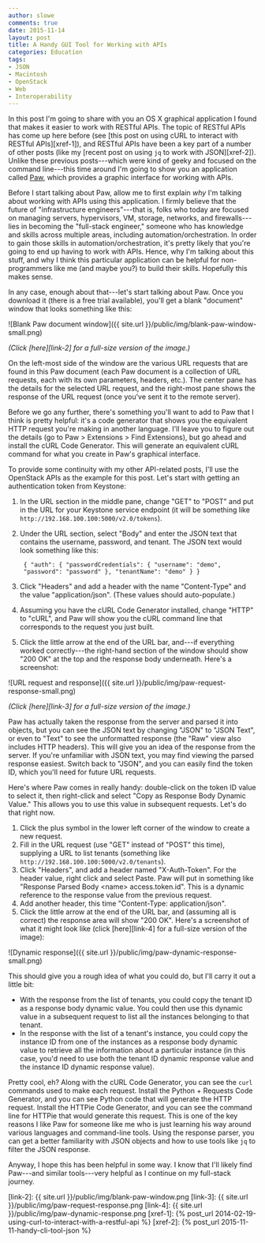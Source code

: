 ```yaml
---
author: slowe
comments: true
date: 2015-11-14
layout: post
title: A Handy GUI Tool for Working with APIs
categories: Education
tags:
- JSON
- Macintosh
- OpenStack
- Web
- Interoperability
---
```


In this post I'm going to share with you an OS X graphical application I found that makes it easier to work with RESTful APIs. The topic of RESTful APIs has come up here before (see [this post on using cURL to interact with RESTful APIs][xref-1]), and RESTful APIs have been a key part of a number of other posts (like my [recent post on using `jq` to work with JSON][xref-2]). Unlike these previous posts---which were kind of geeky and focused on the command line---this time around I'm going to show you an application called [Paw][link-1], which provides a graphic interface for working with APIs.

Before I start talking about Paw, allow me to first explain _why_ I'm talking about working with APIs using this application. I firmly believe that the future of "infrastructure engineers"---that is, folks who today are focused on managing servers, hypervisors, VM, storage, networks, and firewalls---lies in becoming the "full-stack engineer," someone who has knowledge and skills across multiple areas, including automation/orchestration. In order to gain those skills in automation/orchestration, it's pretty likely that you're going to end up having to work with APIs. Hence, why I'm talking about this stuff, and why I think this particular application can be helpful for non-programmers like me (and maybe you?) to build their skills. Hopefully this makes sense.

In any case, enough about that---let's start talking about Paw. Once you download it (there is a free trial available), you'll get a blank "document" window that looks something like this:

![Blank Paw document window]({{ site.url }}/public/img/blank-paw-window-small.png)

_(Click [here][link-2] for a full-size version of the image.)_

On the left-most side of the window are the various URL requests that are found in this Paw document (each Paw document is a collection of URL requests, each with its own parameters, headers, etc.). The center pane has the details for the selected URL request, and the right-most pane shows the response of the URL request (once you've sent it to the remote server).

Before we go any further, there's something you'll want to add to Paw that I think is pretty helpful: it's a code generator that shows you the equivalent HTTP request you're making in another language. I'll leave you to figure out the details (go to Paw &gt; Extensions &gt; Find Extensions), but go ahead and install the cURL Code Generator. This will generate an equivalent cURL command for what you create in Paw's graphical interface.

To provide some continuity with my other API-related posts, I'll use the OpenStack APIs as the example for this post. Let's start with getting an authentication token from Keystone:

1. In the URL section in the middle pane, change "GET" to "POST" and put in the URL for your Keystone service endpoint (it will be something like `http://192.168.100.100:5000/v2.0/tokens`).
2. Under the URL section, select "Body" and enter the JSON text that contains the username, password, and tenant. The JSON text would look something like this:

        { "auth": { "passwordCredentials": { "username": "demo",
        "password": "password" }, "tenantName": "demo" } }

3. Click "Headers" and add a header with the name "Content-Type" and the value "application/json". (These values should auto-populate.)
4. Assuming you have the cURL Code Generator installed, change "HTTP" to "cURL", and Paw will show you the cURL command line that corresponds to the request you just built.
5. Click the little arrow at the end of the URL bar, and---if everything worked correctly---the right-hand section of the window should show "200 OK" at the top and the response body underneath. Here's a screenshot:

![URL request and response]({{ site.url }}/public/img/paw-request-response-small.png)

_(Click [here][link-3] for a full-size version of the image.)_

Paw has actually taken the response from the server and parsed it into objects, but you can see the JSON text by changing "JSON" to "JSON Text", or even to "Text" to see the unformatted response (the "Raw" view also includes HTTP headers). This will give you an idea of the response from the server. If you're unfamiliar with JSON text, you may find viewing the parsed response easiest. Switch back to "JSON", and you can easily find the token ID, which you'll need for future URL requests.

Here's where Paw comes in really handy: double-click on the token ID value to select it, then right-click and select "Copy as Response Body Dynamic Value." This allows you to use this value in subsequent requests. Let's do that right now.

1. Click the plus symbol in the lower left corner of the window to create a new request.
2. Fill in the URL request (use "GET" instead of "POST" this time), supplying a URL to list tenants (something like `http://192.168.100.100:5000/v2.0/tenants`).
3. Click "Headers", and add a header named "X-Auth-Token". For the header value, right click and select Paste. Paw will put in something like "Response Parsed Body &lt;name&gt; access.token.id". This is a dynamic reference to the response value from the previous request.
4. Add another header, this time "Content-Type: application/json".
5. Click the little arrow at the end of the URL bar, and (assuming all is correct) the response area will show "200 OK". Here's a screenshot of what it might look like (click [here][link-4] for a full-size version of the image):

![Dynamic response]({{ site.url }}/public/img/paw-dynamic-response-small.png)

This should give you a rough idea of what you could do, but I'll carry it out a little bit:

* With the response from the list of tenants, you could copy the tenant ID as a response body dynamic value. You could then use this dynamic value in a subsequent request to list all the instances belonging to that tenant.
* In the response with the list of a tenant's instance, you could copy the instance ID from one of the instances as a response body dynamic value to retrieve all the information about a particular instance (in this case, you'd need to use both the tenant ID dynamic response value and the instance ID dynamic response value).

Pretty cool, eh? Along with the cURL Code Generator, you can see the `curl` commands used to make each request. Install the Python + Requests Code Generator, and you can see Python code that will generate the HTTP request. Install the HTTPie Code Generator, and you can see the command line for HTTPie that would generate this request. This is one of the key reasons I like Paw for someone like me who is just learning his way around various languages and command-line tools. Using the response parser, you can get a better familiarity with JSON objects and how to use tools like `jq` to filter the JSON response.

Anyway, I hope this has been helpful in some way. I know that I'll likely find Paw---and similar tools---very helpful as I continue on my full-stack journey.



[link-1]: https://luckymarmot.com/paw
[link-2]: {{ site.url }}/public/img/blank-paw-window.png
[link-3]: {{ site.url }}/public/img/paw-request-response.png
[link-4]: {{ site.url }}/public/img/paw-dynamic-response.png
[xref-1]: {% post_url 2014-02-19-using-curl-to-interact-with-a-restful-api %}
[xref-2]: {% post_url 2015-11-11-handy-cli-tool-json %}
